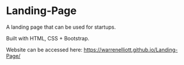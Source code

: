 # Landing-Page
A landing page that can be used for startups.

Built with HTML, CSS + Bootstrap. 

Website can be accessed here:
https://warrenelliott.github.io/Landing-Page/
